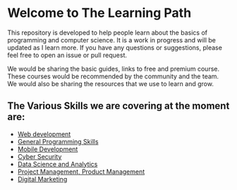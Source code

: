 # Welcome to The Learning Path

This repository is developed to help people learn about the basics of programming and computer science. It is a work in progress and will be updated as I learn more. If you have any questions or suggestions, please feel free to open an issue or pull request.

We would be sharing the basic guides, links to free and premium course. These courses would be recommended by the community and the team. We would also be sharing the resources that we use to learn and grow.

## The Various Skills we are covering at the moment are:

- [Web development](/src/paths/web-development/index.md)
- [General Programming Skills](/src/paths/general-programming-skills/index.md)
- [Mobile Development](/src/paths/mobile-development/index.md)
- [Cyber Security](/src/paths/cyber-security/index.md)
- [Data Science and Analytics](/src/paths/data-science/index.md)
- [Project Management, Product Management](/src/paths/project-management/index.md)
- [Digital Marketing](/src/paths/digital-marketing/index.md)

